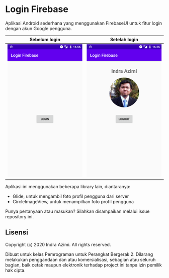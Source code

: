 # Login Firebase

Aplikasi Android sederhana yang menggunakan FirebaseUI untuk fitur login dengan akun Google pengguna.

Sebelum login                                      | Setelah login
---------------------------------------------------|----------------------------------------------------
<img src="screenshots/belum-login.png" width="250">|<img src="screenshots/login-sukses.png" width="250">

Aplikasi ini menggunakan beberapa library lain, diantaranya:
- Glide, untuk mengambil foto profil pengguna dari server
- CircleImageView, untuk menampilkan foto profil pengguna

Punya pertanyaan atau masukan? Silahkan disampaikan melalui issue repository ini.

## Lisensi

Copyright (c) 2020 Indra Azimi. All rights reserved.

Dibuat untuk kelas Pemrograman untuk Perangkat Bergerak 2. Dilarang melakukan penggandaan dan atau komersialisasi, sebagian atau seluruh bagian, baik cetak maupun elektronik terhadap project ini tanpa izin pemilik hak cipta.
